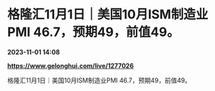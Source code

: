 # 格隆汇11月1日｜美国10月ISM制造业PMI 46.7，预期49，前值49。

**2023-11-01 14:08**

**https://www.gelonghui.com/live/1277026**

格隆汇11月1日｜美国10月ISM制造业PMI 46.7，预期49，前值49。